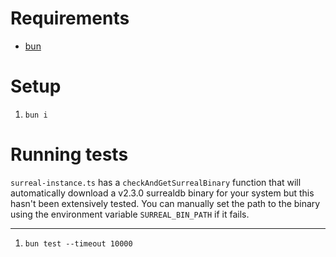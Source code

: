 # Requirements

- [bun](https://bun.sh/)

# Setup

1. `bun i`

# Running tests

`surreal-instance.ts` has a `checkAndGetSurrealBinary` function that will automatically download a v2.3.0 surrealdb
binary for your system but this hasn't been extensively tested. You can manually set the path to the binary using the
environment variable `SURREAL_BIN_PATH` if it fails.

---

1. `bun test --timeout 10000`